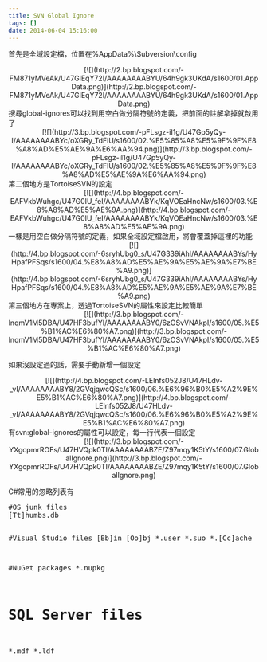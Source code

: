 ```yaml
---
title: SVN Global Ignore
tags: []
date: 2014-06-04 15:16:00
---
```


首先是全域設定檔，位置在%AppData%\Subversion\config
<div class="separator" style="clear: both; text-align: center;">[![](http://2.bp.blogspot.com/-FM871yMVeAk/U47GlEqY72I/AAAAAAAABYU/64h9gk3UKdA/s1600/01.AppData.png)](http://2.bp.blogspot.com/-FM871yMVeAk/U47GlEqY72I/AAAAAAAABYU/64h9gk3UKdA/s1600/01.AppData.png)</div>
搜尋global-ignores可以找到用空白做分隔符號的定義，把前面的註解拿掉就啟用了
<div class="separator" style="clear: both; text-align: center;">[![](http://3.bp.blogspot.com/-pFLsgz-iI1g/U47Gp5yQy-I/AAAAAAAABYc/oXGRy_TdFlU/s1600/02.%E5%85%A8%E5%9F%9F%E8%A8%AD%E5%AE%9A%E6%AA%94.png)](http://3.bp.blogspot.com/-pFLsgz-iI1g/U47Gp5yQy-I/AAAAAAAABYc/oXGRy_TdFlU/s1600/02.%E5%85%A8%E5%9F%9F%E8%A8%AD%E5%AE%9A%E6%AA%94.png)</div>
第二個地方是TortoiseSVN的設定
<div class="separator" style="clear: both; text-align: center;">[![](http://4.bp.blogspot.com/-EAFVkbWuhgc/U47G0IU_feI/AAAAAAAABYk/KqVOEaHncNw/s1600/03.%E8%A8%AD%E5%AE%9A.png)](http://4.bp.blogspot.com/-EAFVkbWuhgc/U47G0IU_feI/AAAAAAAABYk/KqVOEaHncNw/s1600/03.%E8%A8%AD%E5%AE%9A.png)</div>
一樣是用空白做分隔符號的定義，如果全域設定檔啟用，將會覆蓋掉這裡的功能
<div class="separator" style="clear: both; text-align: center;">[![](http://4.bp.blogspot.com/-6sryhUbg0_s/U47G339iAhI/AAAAAAAABYs/HyHpafPFSqs/s1600/04.%E8%A8%AD%E5%AE%9A%E5%AE%9A%E7%BE%A9.png)](http://4.bp.blogspot.com/-6sryhUbg0_s/U47G339iAhI/AAAAAAAABYs/HyHpafPFSqs/s1600/04.%E8%A8%AD%E5%AE%9A%E5%AE%9A%E7%BE%A9.png)</div>
第三個地方在專案上，透過TortoiseSVN的屬性來設定比較簡單
<div class="separator" style="clear: both; text-align: center;">[![](http://3.bp.blogspot.com/-lnqmV1M5DBA/U47HF3bufYI/AAAAAAAABY0/6zOSvVNAkpI/s1600/05.%E5%B1%AC%E6%80%A7.png)](http://3.bp.blogspot.com/-lnqmV1M5DBA/U47HF3bufYI/AAAAAAAABY0/6zOSvVNAkpI/s1600/05.%E5%B1%AC%E6%80%A7.png)</div>

如果沒設定過的話，需要手動新增一個設定
<div class="separator" style="clear: both; text-align: center;">[![](http://4.bp.blogspot.com/-LElnfs052J8/U47HLdv-_vI/AAAAAAAABY8/2GVqjqwcQSc/s1600/06.%E6%96%B0%E5%A2%9E%E5%B1%AC%E6%80%A7.png)](http://4.bp.blogspot.com/-LElnfs052J8/U47HLdv-_vI/AAAAAAAABY8/2GVqjqwcQSc/s1600/06.%E6%96%B0%E5%A2%9E%E5%B1%AC%E6%80%A7.png)</div>
有svn:global-ignores的屬性可以設定，每一行代表一個設定
<div class="separator" style="clear: both; text-align: center;">[![](http://3.bp.blogspot.com/-YXgcpmrROFs/U47HVQpk0TI/AAAAAAAABZE/Z97mqy1K5tY/s1600/07.GlobalIgnore.png)](http://3.bp.blogspot.com/-YXgcpmrROFs/U47HVQpk0TI/AAAAAAAABZE/Z97mqy1K5tY/s1600/07.GlobalIgnore.png)</div>

C#常用的忽略列表有
<div><pre class="brush:shell">#OS junk files
[Tt]humbs.db

#Visual Studio files
[Bb]in
[Oo]bj
*.user
*.suo
*.[Cc]ache

#NuGet
packages
*.nupkg

# SQL Server files
*.mdf
*.ldf
</pre></div>